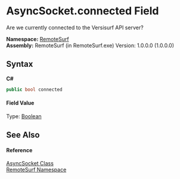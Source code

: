 # AsyncSocket.connected Field
 

Are we currently connected to the Versisurf API server?

**Namespace:**&nbsp;<a href="N_RemoteSurf">RemoteSurf</a><br />**Assembly:**&nbsp;RemoteSurf (in RemoteSurf.exe) Version: 1.0.0.0 (1.0.0.0)

## Syntax

**C#**<br />
``` C#
public bool connected
```


#### Field Value
Type: <a href="http://msdn2.microsoft.com/en-us/library/a28wyd50" target="_blank">Boolean</a>

## See Also


#### Reference
<a href="T_RemoteSurf_AsyncSocket">AsyncSocket Class</a><br /><a href="N_RemoteSurf">RemoteSurf Namespace</a><br />